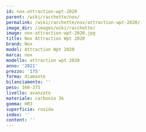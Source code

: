 ```yaml
---
id: nox-attraction-wpt-2020
parent: /wiki/racchette/nox/
permalink: /wiki/racchette/nox/attraction-wpt-2020/
image_dir: /images/wiki/racchette/
image: nox-attraction-wpt-2020.jpg
title: Nox Attraction Wpt 2020
brand: Nox
model: Attraction Wpt 2020
marca: nox
modello: attraction wpt 2020
anno: '2021'
prezzo: '175'
forma: diamante
bilanciamento: ''
peso: 360-375
livello: avanzato
materiale: carbonio 3k
gomma: HR3
superficie: ruvida
index: ''
content: ''
---
```

